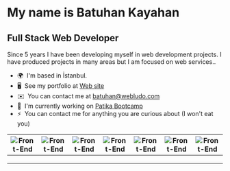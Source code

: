 [](https://user-images.githubusercontent.com/18350557/176309783-0785949b-9127-417c-8b55-ab5a4333674e.gif)My name is Batuhan Kayahan
=======================================================================================================================================

Full Stack Web Developer
------------------------

Since 5 years I have been developing myself in web development projects. I have produced projects in many areas but I am focused on web services..

* 🌍  I'm based in İstanbul.
* 🖥️  See my portfolio at [Web site](http://webludo.com)
* ✉️  You can contact me at [batuhan@webludo.com](mailto:batuhan@webludo.com)
* 🚀  I'm currently working on [Patika Bootcamp](http://patika.dev)
* ⚡  You can contact me for anything you are curious about (I  won't eat you)





|  ![Front-End](https://github.com/batuhanlog/batuhanlog/assets/82649079/bf9470fc-d94e-46e9-af49-c8dfa8d50f89)  |   ![Front-End](https://github.com/batuhanlog/batuhanlog/assets/82649079/bf9470fc-d94e-46e9-af49-c8dfa8d50f89)	|   ![Front-End](https://github.com/batuhanlog/batuhanlog/assets/82649079/bf9470fc-d94e-46e9-af49-c8dfa8d50f89)	| ![Front-End](https://github.com/batuhanlog/batuhanlog/assets/82649079/bf9470fc-d94e-46e9-af49-c8dfa8d50f89)  	|  ![Front-End](https://github.com/batuhanlog/batuhanlog/assets/82649079/bf9470fc-d94e-46e9-af49-c8dfa8d50f89) 	|  ![Front-End](https://github.com/batuhanlog/batuhanlog/assets/82649079/bf9470fc-d94e-46e9-af49-c8dfa8d50f89)  |  ![Front-End](https://github.com/batuhanlog/batuhanlog/assets/82649079/bf9470fc-d94e-46e9-af49-c8dfa8d50f89)  |
|---	|---	|---	|---	|---	|---	|---	|
|   	|   	|   	|   	|   	|   	|   	|
|   	|   	|   	|   	|   	|   	|   	|
|   	|   	|   	|   	|   	|   	|   	|

